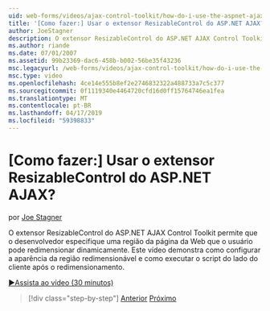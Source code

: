 ```yaml
---
uid: web-forms/videos/ajax-control-toolkit/how-do-i-use-the-aspnet-ajax-resizablecontrol-extender
title: '[Como fazer:] Usar o extensor ResizableControl do ASP.NET AJAX? | Microsoft Docs'
author: JoeStagner
description: O extensor ResizableControl do ASP.NET AJAX Control Toolkit permite que o desenvolvedor especifique uma região da página da Web que o usuário pode redimensionar dinâmico...
ms.author: riande
ms.date: 07/01/2007
ms.assetid: 99b23369-dac6-458b-b002-56be35f43236
msc.legacyurl: /web-forms/videos/ajax-control-toolkit/how-do-i-use-the-aspnet-ajax-resizablecontrol-extender
msc.type: video
ms.openlocfilehash: 4ce14e555b8ef2e2746832322a488733a7c5c377
ms.sourcegitcommit: 0f1119340e4464720cfd16d0ff15764746ea1fea
ms.translationtype: MT
ms.contentlocale: pt-BR
ms.lasthandoff: 04/17/2019
ms.locfileid: "59398833"
---
```

# <a name="how-do-i-use-the-aspnet-ajax-resizablecontrol-extender"></a>[Como fazer:] Usar o extensor ResizableControl do ASP.NET AJAX?

por [Joe Stagner](https://github.com/JoeStagner)

O extensor ResizableControl do ASP.NET AJAX Control Toolkit permite que o desenvolvedor especifique uma região da página da Web que o usuário pode redimensionar dinamicamente. Este vídeo demonstra como configurar a aparência da região redimensionável e como executar o script do lado do cliente após o redimensionamento.

[&#9654;Assista ao vídeo (30 minutos)](https://channel9.msdn.com/Blogs/ASP-NET-Site-Videos/how-do-i-use-the-aspnet-ajax-resizablecontrol-extender)

> [!div class="step-by-step"]
> [Anterior](how-do-i-use-the-aspnet-ajax-validatorcallout-extender.md)
> [Próximo](how-do-i-use-the-aspnet-ajax-tabs-control.md)
